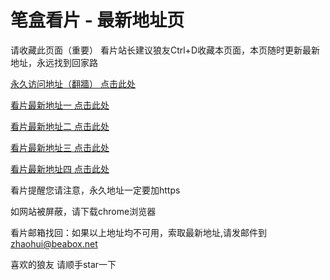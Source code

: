# 笔盒看片 - 最新地址页

请收藏此页面（重要）
看片站长建议狼友Ctrl+D收藏本页面，本页随时更新最新地址，永远找到回家路

[永久访问地址（翻牆） 点击此处](https://beabox.net/)

[看片最新地址一 点击此处](https://bhj2k7i7g4h2.shop)

[看片最新地址二 点击此处](https://bha9t0u2r4j9.shop)

[看片最新地址三 点击此处](https://bhl2f8u2c8t1.shop)

[看片最新地址四 点击此处](https://bha4h0n1h5c8.shop)

看片提醒您请注意，永久地址一定要加https

如网站被屏蔽，请下载chrome浏览器

看片邮箱找回：如果以上地址均不可用，索取最新地址,请发邮件到 zhaohui@beabox.net

喜欢的狼友 请顺手star一下